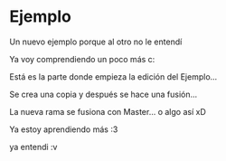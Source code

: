 # Ejemplo
Un nuevo ejemplo porque al otro no le entendí

Ya voy comprendiendo un poco más c:

Está es la parte donde empieza la edición del Ejemplo... 

Se crea una copia y después se hace una fusión...

La nueva rama se fusiona con Master... o algo así xD

Ya estoy aprendiendo más :3

ya entendi :v
